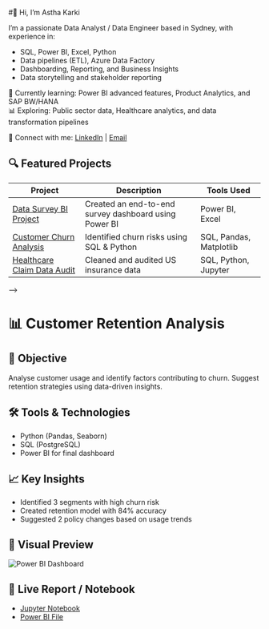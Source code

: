#👋  Hi, I’m Astha Karki 

I’m a passionate Data Analyst / Data Engineer based in Sydney, with experience in:
- SQL, Power BI, Excel, Python
- Data pipelines (ETL), Azure Data Factory
- Dashboarding, Reporting, and Business Insights
- Data storytelling and stakeholder reporting

🌱 Currently learning: Power BI advanced features, Product Analytics, and SAP BW/HANA  
📊 Exploring: Public sector data, Healthcare analytics, and data transformation pipelines

🔗 Connect with me:
[LinkedIn](https://www.linkedin.com/in/astha-karki-580221172/) | [Email](mailto:karkiastha555@gmail.com)

## 🔍 Featured Projects

| Project | Description | Tools Used |
|--------|-------------|------------|
| [Data Survey BI Project](https://github.com/Astha-Karki/Data-Survey-BI-project) | Created an end-to-end survey dashboard using Power BI | Power BI, Excel |
| [Customer Churn Analysis](https://github.com/your-link) | Identified churn risks using SQL & Python | SQL, Pandas, Matplotlib |
| [Healthcare Claim Data Audit](https://github.com/your-link) | Cleaned and audited US insurance data | SQL, Python, Jupyter |
-->
 # 📊 Customer Retention Analysis

## 🧩 Objective
Analyse customer usage and identify factors contributing to churn. Suggest retention strategies using data-driven insights.

## 🛠️ Tools & Technologies
- Python (Pandas, Seaborn)
- SQL (PostgreSQL)
- Power BI for final dashboard

## 📈 Key Insights
- Identified 3 segments with high churn risk
- Created retention model with 84% accuracy
- Suggested 2 policy changes based on usage trends

## 📸 Visual Preview
![Power BI Dashboard](images/dashboard_preview.png)

## 🔗 Live Report / Notebook
- [Jupyter Notebook](notebooks/churn_analysis.ipynb)
- [Power BI File](.pbix)
